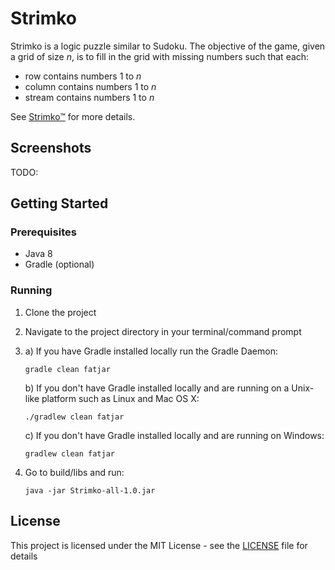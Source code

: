 # Strimko

Strimko is a logic puzzle similar to Sudoku. The objective of the game, given a grid of size *n*, is to fill
in the grid with missing numbers such that each:
* row contains numbers 1 to *n*
* column contains numbers 1 to *n*
* stream contains numbers 1 to *n*

See [Strimko™](http://www.strimko.com/index.htm) for more details.

## Screenshots
TODO:

## Getting Started

### Prerequisites
* Java 8
* Gradle (optional)

### Running
1. Clone the project
2. Navigate to the project directory in your terminal/command prompt
3. a) If you have Gradle installed locally run the Gradle Daemon:

    ```
    gradle clean fatjar
    ```
   b) If you don't have Gradle installed locally and are running on a Unix-like platform such as Linux and Mac OS X:
    ```
    ./gradlew clean fatjar
    ```
   c) If you don't have Gradle installed locally and are running on Windows:
    ```
    gradlew clean fatjar
    ```   
4. Go to build/libs and run:
    ```
    java -jar Strimko-all-1.0.jar
    ```

## License

This project is licensed under the MIT License - see the [LICENSE](LICENSE) file for details
